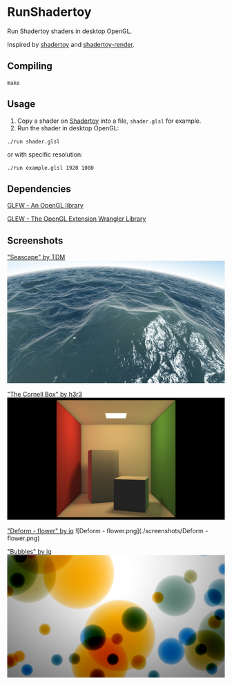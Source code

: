 # RunShadertoy
Run Shadertoy shaders in desktop OpenGL.

Inspired by [shadertoy](https://www.shadertoy.com/) and [shadertoy-render](https://github.com/alexjc/shadertoy-render).

## Compiling
```Shell
make
```

## Usage
1. Copy a shader on [Shadertoy](https://www.shadertoy.com/) into a file, `shader.glsl` for example.
2. Run the shader in desktop OpenGL:
```Shell
./run shader.glsl
```
or with specific resolution:
```Shell
./run example.glsl 1920 1080
```

## Dependencies
[GLFW - An OpenGL library](http://www.glfw.org/)

[GLEW - The OpenGL Extension Wrangler Library](http://glew.sourceforge.net/)

## Screenshots
["Seascape" by TDM](https://www.shadertoy.com/view/Ms2SD1)
![Seascape.png](./screenshots/Seascape.png)

["The Cornell Box" by h3r3](https://www.shadertoy.com/view/4ssGzS)
![The-Cornell-Box.png](./screenshots/The-Cornell-Box.png)

["Deform - flower" by iq](https://www.shadertoy.com/view/4dX3Rn)
![Deform - flower.png](./screenshots/Deform - flower.png)

["Bubbles" by iq](https://www.shadertoy.com/view/4dl3zn)
![Bubbles.png](./screenshots/Bubbles.png)
